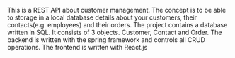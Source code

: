 This is a REST API about customer management. The concept is to be able to storage in a local database details about your customers, their contacts(e.g. employees) and their orders. 
The project contains a database written in SQL. It consists of 3 objects. Customer, Contact and Order.
The backend is written with the spring framework and controls all CRUD operations.
The frontend is written with React.js
